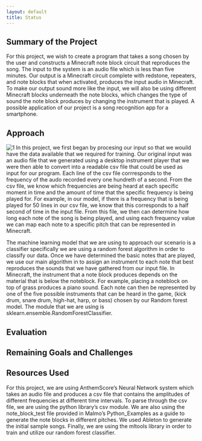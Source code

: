 ```yaml
---
layout: default
title: Status
---
```

## Summary of the Project
For this project, we wish to create a program that takes a song chosen by the user and constructs a Minecraft note block circuit that reproduces the song. The input to the system is an audio file which is less than five minutes. Our output is a Minecraft circuit complete with redstone, repeaters, and note blocks that when activated, produces the input audio in Minecraft. To make our output sound more like the input, we will also be using different Minecraft blocks underneath the note blocks, which changes the type of sound the note block produces by changing the instrument that is played. A possible application of our project is a song recognition app for a smartphone.

## Approach
![1](https://user-images.githubusercontent.com/28813330/107708419-4dad2400-6c78-11eb-8acc-c2a6fd013959.JPG)
In this project, we first began by procesing our input so that we
wouild have the data available that we required for training.  Our
original input was an audio file that we generated using a desktop
instrument player that we were then able to convert  into a readable
csv file that could be used as input for our program. Each line of the
csv file corrresponds to the frequency of the audo recorded every one
hundreth of a second. From the csv file, we know which frequencies are
being heard at each specific moment in time and the amount of time
that the specific frequency is being played for. For example, in our
model, if there is a frequency that is being played for 50 lines in
our csv file, we know that this corresponds to a half second of time
in the input file. From this file, we then can determine how long each
note of the song is being played, and using each frequency value we
can map each note to a specific pitch that can be represented in
Minecraft.

The machine learning model that we are using to approach our scenario
is a classifier specifically we are using a random forest algorithm in
order to classify our data. Once we have determined the basic notes
that are played, we use our main algorithm in to assign an instrument
to each note that best reproduces the sounds that we have gathered
from our input file. In Minecraft, the instrument that a note block
produces depends on the material that is below the noteblock. For
example, placing a noteblock on top of grass produces a piano sound.
Each note can then be represented by one of the five possible
instruments that can be heard in the game, (kick drum, snare drum,
high-hat, harp, or bass) chosen by our Random forest model. The module
that we are using is sklearn.ensemble.RandomForestClassifier.
## Evaluation

## Remaining Goals and Challenges

## Resources Used
For this project, we are using AnthemScore’s Neural Network system which takes an audio file and produces a csv file that contains the amplitudes of different frequencies at different time intervals. To parse through the csv file, we are using the python library’s csv module. We are also using the note_block_test file provided in Malmo’s Python_Examples as a guide to generate the note blocks in different pitches. We used Ableton to generate the initial sample songs. Finally, we are using the mltools library in order to train and utilize our random forest classifier.
